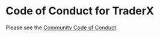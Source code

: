 # Code of Conduct for TraderX

Please see the [Community Code of Conduct](https://www.finos.org/code-of-conduct).
